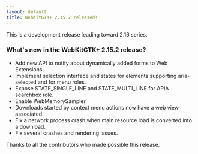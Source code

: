```yaml
---
layout: default
title: WebKitGTK+ 2.15.2 released!
---
```


This is a development release leading toward 2.16 series.

### What's new in the WebKitGTK+ 2.15.2 release?

 - Add new API to notify about dynamically added forms to Web Extensions.
 - Implement selection interface and states for elements supporting aria-selected and for menu roles.
 - Expose STATE_SINGLE_LINE and STATE_MULTI_LINE for ARIA searchbox role.
 - Enable WebMemorySampler.
 - Downloads started by context menu actions now have a web view associated.
 - Fix a network process crash when main resource load is converted into a download.
 - Fix several crashes and rendering issues.

Thanks to all the contributors who made possible this release.
